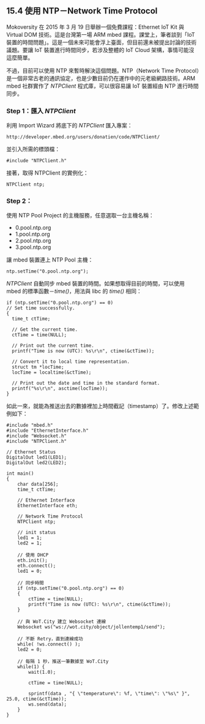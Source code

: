 ## 15.4 使用 NTP－Network Time Protocol

Mokoversity 在 2015 年 3 月 19 日舉辦一個免費課程：Ethernet IoT Kit 與 Virtual DOM 技術。這是台灣第一場 ARM mbed 課程。課堂上，筆者談到「IoT 裝置的時間問題」。這是一個未來可能會浮上臺面，但目前還未被提出討論的技術議題。要讓 IoT 裝置進行時間同步，若涉及整體的 IoT Cloud 架構，事情可能沒這麼簡單。

不過，目前可以使用 NTP 來暫時解決這個問題。NTP（Network Time Protocol）是一個非常古老的通訊協定，也是少數目前仍在運作中的元老級網路技術。ARM mbed 社群實作了 *NTPClient* 程式庫，可以很容易讓 IoT 裝置經由 NTP 進行時間同步。

### Step 1：匯入 *NTPClient*

利用 Import Wizard 將底下的 *NTPClient* 匯入專案：

```
http://developer.mbed.org/users/donatien/code/NTPClient/
```

並引入所需的標頭檔：


```
#include "NTPClient.h"
```

接著，取得 NTPClient 的實例化：

```
NTPClient ntp;
```

### Step 2：

使用 NTP Pool Project 的主機服務，任意選取一台主機名稱：

* 0.pool.ntp.org
* 1.pool.ntp.org
* 2.pool.ntp.org
* 3.pool.ntp.org

讓 mbed 裝置連上 NTP Pool 主機：

```
ntp.setTime("0.pool.ntp.org");
```

*NTPClient* 自動同步 mbed 裝置的時間。如果想取得目前的時間，可以使用 mbed 的標準函數－*time()*，用法與 libc 的 *time()* 相同：

```
if (ntp.setTime("0.pool.ntp.org") == 0)
// Set time successfully.
{
  time_t ctTime;

  // Get the current time.
  ctTime = time(NULL);

  // Print out the current time.
  printf("Time is now (UTC): %s\r\n", ctime(&ctTime));

  // Convert it to local time representation.
  struct tm *locTime;
  locTime = localtime(&ctTime);

  // Print out the date and time in the standard format.
  printf("%s\r\n", asctime(locTime));
}
```

如此一來，就能為推送出去的數據裡加上時間截記（timestamp）了。修改上述範例如下：

```
#include "mbed.h"
#include "EthernetInterface.h"
#include "Websocket.h"
#include "NTPClient.h"

// Ethernet Status
DigitalOut led1(LED1);
DigitalOut led2(LED2);

int main() 
{
    char data[256];
    time_t ctTime;

    // Ethernet Interface
    EthernetInterface eth;

    // Network Time Protocol
    NTPClient ntp;

    // init status
    led1 = 1;
    led2 = 1;

    // 使用 DHCP
    eth.init();
    eth.connect();
    led1 = 0;

    // 同步時間
    if (ntp.setTime("0.pool.ntp.org") == 0)
    {
		ctTime = time(NULL);
		printf("Time is now (UTC): %s\r\n", ctime(&ctTime));
    }

    // 與 WoT.City 建立 Websocket 連線
    Websocket ws("ws://wot.city/object/jollentemp1/send");

    // 不斷 Retry，直到連線成功
    while( !ws.connect() );
    led2 = 0;

    // 每隔 1 秒，推送一筆數據至 WoT.City
    while(1) {
        wait(1.0);
        
        ctTime = time(NULL);

        sprintf(data , "{ \"temperature\": %f, \"time\": \"%s\" }", 25.0, ctime(&ctTime));
        ws.send(data);
    }
}
```